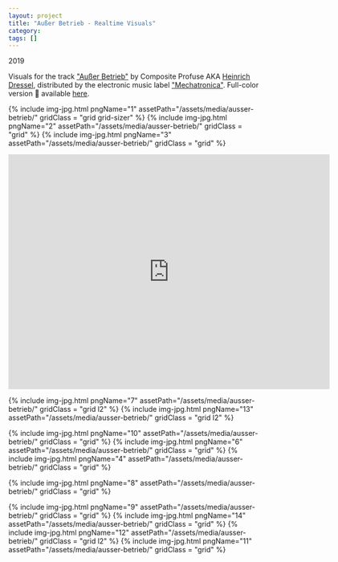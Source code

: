```yaml
---
layout: project
title: "Außer Betrieb - Realtime Visuals"
category: 
tags: []
---
```




<div class="content-container">
<div class="index-content">
<div class="grid-gutter"></div>
<div class = "grid l3 project-intro">

<p>2019</p>

<p>
Visuals for the track <a href="https://www.youtube.com/watch?v=c5Q3pBPQPnw">"Außer Betrieb"</a> by Composite Profuse AKA <a href="http://www.heinrichdressel.com/">Heinrich Dressel</a>, distributed by the electronic music label <a href="https://mechatronica.bandcamp.com/">"Mechatronica"</a>.
Full-color version 🌈 available <a href="https://vimeo.com/324155852">here</a>.
</p>
</div>

  {% include img-jpg.html pngName="1" assetPath="/assets/media/ausser-betrieb/" gridClass = "grid grid-sizer" %}
  {% include img-jpg.html pngName="2" assetPath="/assets/media/ausser-betrieb/" gridClass = "grid" %}
  {% include img-jpg.html pngName="3" assetPath="/assets/media/ausser-betrieb/" gridClass = "grid" %}

  <div class="grid l2">
    <div class="sixteen-nine">
      <iframe src="https://player.vimeo.com/video/323400533" width="640" height="468" frameborder="0" webkitallowfullscreen mozallowfullscreen allowfullscreen></iframe>
    </div>
  </div>

  {% include img-jpg.html pngName="7" assetPath="/assets/media/ausser-betrieb/" gridClass = "grid l2" %}
    {% include img-jpg.html pngName="13" assetPath="/assets/media/ausser-betrieb/" gridClass = "grid l2" %}

  {% include img-jpg.html pngName="10" assetPath="/assets/media/ausser-betrieb/" gridClass = "grid" %}
  {% include img-jpg.html pngName="6" assetPath="/assets/media/ausser-betrieb/" gridClass = "grid" %}
  {% include img-jpg.html pngName="4" assetPath="/assets/media/ausser-betrieb/" gridClass = "grid" %}

  {% include img-jpg.html pngName="8" assetPath="/assets/media/ausser-betrieb/" gridClass = "grid" %}

  {% include img-jpg.html pngName="9" assetPath="/assets/media/ausser-betrieb/" gridClass = "grid" %}
  {% include img-jpg.html pngName="14" assetPath="/assets/media/ausser-betrieb/" gridClass = "grid" %}
  {% include img-jpg.html pngName="12" assetPath="/assets/media/ausser-betrieb/" gridClass = "grid l2" %}
  {% include img-jpg.html pngName="11" assetPath="/assets/media/ausser-betrieb/" gridClass = "grid" %}

 

</div>
</div>
